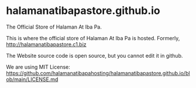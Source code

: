# halamanatibapastore.github.io
The Official Store of Halaman At Iba Pa.

This is where the official store of Halaman At Iba Pa is hosted.
Formerly, http://halamanatibapastore.c1.biz

The Website source code is open source, but you cannot edit it in github.

We are using MIT License: https://github.com/halamanatibapahosting/halamanatibapastore.github.io/blob/main/LICENSE.md

